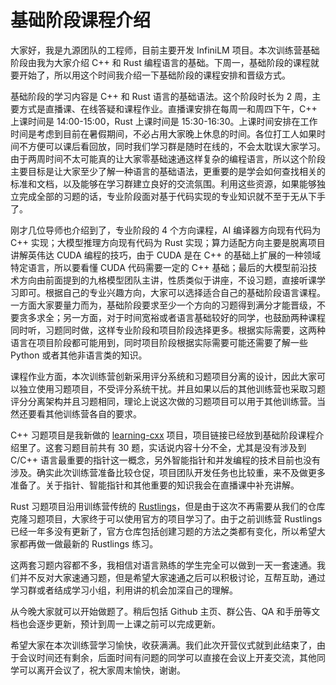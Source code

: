 ﻿# 基础阶段课程介绍

大家好，我是九源团队的工程师，目前主要开发 InfiniLM 项目。本次训练营基础阶段由我为大家介绍 C++ 和 Rust 编程语言的基础。下周一，基础阶段的课程就要开始了，所以用这个时间我介绍一下基础阶段的课程安排和晋级方式。

基础阶段的学习内容是 C++ 和 Rust 语言的基础语法。这个阶段时长为 2 周，主要方式是直播课、在线答疑和课程作业。直播课安排在每周一和周四下午，C++ 上课时间是 14:00-15:00，Rust 上课时间是 15:30-16:30。上课时间安排在工作时间是考虑到目前在暑假期间，不必占用大家晚上休息的时间。各位打工人如果时间不方便可以课后看回放，同时我们学习群是随时在线的，不会太耽误大家学习。由于两周时间不太可能真的让大家零基础速通这样复杂的编程语言，所以这个阶段主要目标是让大家至少了解一种语言的基础语法，更重要的是学会如何查找相关的标准和文档，以及能够在学习群建立良好的交流氛围。利用这些资源，如果能够独立完成全部的习题的话，专业阶段面对基于代码实现的专业知识就不至于无从下手了。

刚才几位导师也介绍到了，专业阶段的 4 个方向课程，AI 编译器方向现有代码为 C++ 实现；大模型推理方向现有代码为 Rust 实现；算力适配方向主要是脱离项目讲解英伟达 CUDA 编程的技巧，由于 CUDA 是在 C++ 的基础上扩展的一种领域特定语言，所以要看懂 CUDA 代码需要一定的 C++ 基础；最后的大模型前沿技术方向由前面提到的九格模型团队主讲，性质类似于讲座，不设习题，直接听课学习即可。根据自己的专业兴趣方向，大家可以选择适合自己的基础阶段语言课程。一方面大家要量力而为，基础阶段要求至少一个方向的习题得到满分才能晋级，不要贪多求全；另一方面，对于时间宽裕或者语言基础较好的同学，也鼓励两种课程同时听，习题同时做，这样专业阶段和项目阶段选择更多。根据实际需要，这两种语言在项目阶段都可能用到，同时项目阶段根据实际需要可能还需要了解一些 Python 或者其他非语言类的知识。

课程作业方面，本次训练营创新采用评分系统和习题项目分离的设计，因此大家可以独立使用习题项目，不受评分系统干扰。并且如果以后的其他训练营也采取习题评分分离架构并且习题相同，理论上说这次做的习题项目可以用于其他训练营。当然还要看其他训练营各自的要求。

C++ 习题项目是我新做的 [learning-cxx](https://github.com/LearningInfiniTensor/learning-cxx) 项目，项目链接已经放到基础阶段课程介绍里了。这套习题目前共有 30 题，实话说内容十分不全，尤其是没有涉及到 C/C++ 语言最重要的指针这一概念，另外智能指针和并发编程的技术目前也没有涉及。确实此次训练营准备比较仓促，项目团队开发任务也比较重，来不及做更多准备了。关于指针、智能指针和其他重要的知识我会在直播课中补充讲解。

Rust 习题项目沿用训练营传统的 [Rustlings](https://rustlings.cool)，但是由于这次不再需要从我们的仓库克隆习题项目，大家终于可以使用官方的项目学习了。由于之前训练营 Rustlings 已经一年多没有更新了，官方仓库包括创建习题的方法之类都有变化，所以希望大家都再做一做最新的 Rustlings 练习。

这两套习题内容都不多，我相信对语言熟练的学生完全可以做到一天一套速通。我们并不反对大家速通习题，但是希望大家速通之后可以积极讨论，互帮互助，通过学习群或者结成学习小组，利用讲的机会加深自己的理解。

从今晚大家就可以开始做题了。稍后包括 Github 主页、群公告、QA 和手册等文档也会逐步更新，预计到周一上课之前可以完成更新。

希望大家在本次训练营学习愉快，收获满满。我们此次开营仪式就到此结束了，由于会议时间还有剩余，后面时间有问题的同学可以直接在会议上开麦交流，其他同学可以离开会议了，祝大家周末愉快，谢谢。

